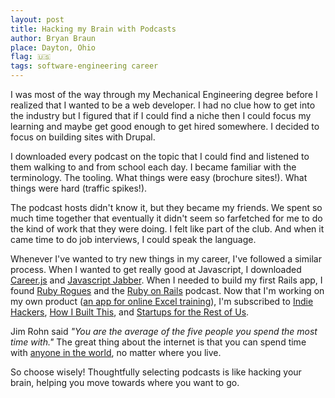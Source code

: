 ```yaml
---
layout: post
title: Hacking my Brain with Podcasts
author: Bryan Braun
place: Dayton, Ohio
flag: 🇺🇸
tags: software-engineering career
---
```


I was most of the way through my Mechanical Engineering degree before I realized that I wanted to be a web developer. I had no clue how to get into the industry but I figured that if I could find a niche then I could focus my learning and maybe get good enough to get hired somewhere. I decided to focus on building sites with Drupal.

I downloaded every podcast on the topic that I could find and listened to them walking to and from school each day. I became familiar with the terminology. The tooling. What things were easy (brochure sites!). What things were hard (traffic spikes!).

The podcast hosts didn't know it, but they became my friends. We spent so much time together that eventually it didn't seem so farfetched for me to do the kind of work that they were doing. I felt like part of the club. And when it came time to do job interviews, I could speak the language.

Whenever I've wanted to try new things in my career, I've followed a similar process. When I wanted to get really good at Javascript, I downloaded [Career.js](http://careerjs.com/) and [Javascript Jabber](https://devchat.tv/js-jabber/). When I needed to build my first Rails app, I found [Ruby Rogues](https://devchat.tv/ruby-rogues/) and the [Ruby on Rails](http://5by5.tv/rubyonrails/) podcast. Now that I'm working on my own product ([an app for online Excel training](https://gridmaster.io)), I'm subscribed to [Indie Hackers](https://www.indiehackers.com/podcast), [How I Built This](https://www.npr.org/podcasts/510313/how-i-built-this), and [Startups for the Rest of Us](https://www.startupsfortherestofus.com/).

Jim Rohn said _"You are the average of the five people you spend the most time with."_ The great thing about the internet is that you can spend time with [anyone in the world](https://www.bryanbraun.com/2015/12/06/study-under-your-dream-team/), no matter where you live.

So choose wisely! Thoughtfully selecting podcasts is like hacking your brain, helping you move towards where you want to go.

